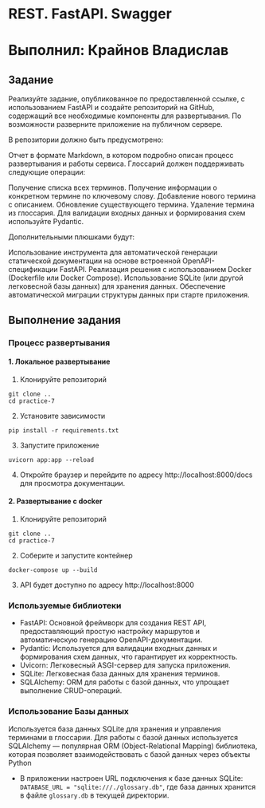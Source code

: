 # REST. FastAPI. Swagger
# Выполнил: Крайнов Владислав
## Задание

Реализуйте задание, опубликованное по предоставленной ссылке, с использованием FastAPI и создайте репозиторий на GitHub, содержащий все необходимые компоненты для развертывания. По возможности разверните приложение на публичном сервере.

В репозитории должно быть предусмотрено:

Отчет в формате Markdown, в котором подробно описан процесс развертывания и работы сервиса.
Глоссарий должен поддерживать следующие операции:

Получение списка всех терминов.
Получение информации о конкретном термине по ключевому слову.
Добавление нового термина с описанием.
Обновление существующего термина.
Удаление термина из глоссария.
Для валидации входных данных и формирования схем используйте Pydantic.

Дополнительными плюшками будут:

Использование инструмента для автоматической генерации статической документации на основе встроенной OpenAPI-спецификации FastAPI.
Реализация решения с использованием Docker (Dockerfile или Docker Compose).
Использование SQLite (или другой легковесной базы данных) для хранения данных.
Обеспечение автоматической миграции структуры данных при старте приложения.
## Выполнение задания

### Процесс развертывания

#### 1. Локальное развертывание

1. Клонируйте репозиторий

```
git clone ..
cd practice-7
```

2. Установите зависимости

```
pip install -r requirements.txt
```

3. Запустите приложение

```
uvicorn app:app --reload
```

4. Откройте браузер и перейдите по адресу http://localhost:8000/docs для просмотра документации.

#### 2. Развертывание с docker

1. Клонируйте репозиторий

```
git clone ..
cd practice-7
```

2. Соберите и запустите контейнер

```
docker-compose up --build
```

3. API будет доступно по адресу http://localhost:8000

### Используемые библиотеки

- FastAPI: Основной фреймворк для создания REST API, предоставляющий простую настройку маршрутов и автоматическую генерацию OpenAPI-документации.
- Pydantic: Используется для валидации входных данных и формирования схем данных, что гарантирует их корректность.
- Uvicorn: Легковесный ASGI-сервер для запуска приложения.
- SQLite: Легковесная база данных для хранения терминов.
- SQLAlchemy: ORM для работы с базой данных, что упрощает выполнение CRUD-операций.

### Использование Базы данных

Используется база данных SQLite для хранения и управления терминами в глоссарии. Для работы с базой данных используется SQLAlchemy — популярная ORM (Object-Relational Mapping) библиотека, которая позволяет взаимодействовать с базой данных через объекты Python

- В приложении настроен URL подключения к базе данных SQLite: `DATABASE_URL = "sqlite:///./glossary.db"`, где база данных хранится в файле `glossary.db` в текущей директории.
